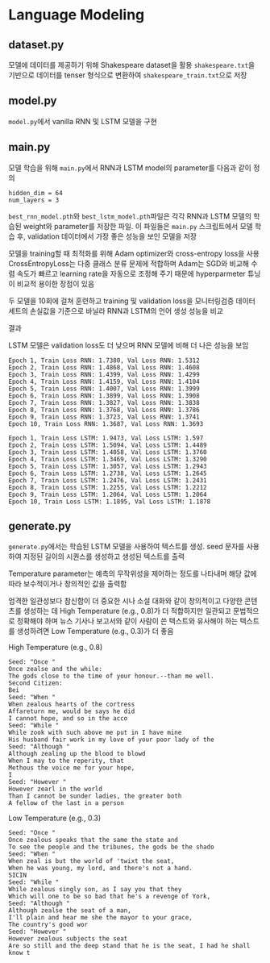 # Language Modeling

## dataset.py
모델에 데이터를 제공하기 위해 Shakespeare dataset을 활용 
`shakespeare.txt`을 기반으로 데이터를 tenser 형식으로 변환하여 `shakespeare_train.txt`으로 저장
## model.py
`model.py`에서 vanilla RNN 및 LSTM 모델을 구현
## main.py
모델 학습을 위해 `main.py`에서 RNN과 LSTM model의 parameter를 다음과 같이 정의

    hidden_dim = 64
    num_layers = 3

`best_rnn_model.pth`와 `best_lstm_model.pth`파일은 각각 RNN과 LSTM 모델의 학습된 weight와 parameter를 저장한 파일. 이 파일들은 `main.py` 스크립트에서 모델 학습 후, validation 데이터에서 가장 좋은 성능을 보인 모델을 저장

모델을 training할 때 최적화를 위해 Adam optimizer와 cross-entropy loss을 사용
CrossEntropyLoss는 다중 클래스 분류 문제에 적합하며 Adam는 SGD와 비교해 수렴 속도가 빠르고 learning rate을 자동으로 조정해 주기 때문에 hyperparmeter 튜닝이 비교적 용이한 장점이 있음

두 모델을 10회에 걸쳐 훈련하고 training 및 validation loss을 모니터링검증 데이터 세트의 손실값을 기준으로 바닐라 RNN과 LSTM의 언어 생성 성능을 비교

결과

LSTM 모델은 validation loss도 더 낮으며 RNN 모델에 비해 더 나은 성능을 보임

    Epoch 1, Train Loss RNN: 1.7380, Val Loss RNN: 1.5312
    Epoch 2, Train Loss RNN: 1.4868, Val Loss RNN: 1.4608
    Epoch 3, Train Loss RNN: 1.4399, Val Loss RNN: 1.4299
    Epoch 4, Train Loss RNN: 1.4159, Val Loss RNN: 1.4104
    Epoch 5, Train Loss RNN: 1.4007, Val Loss RNN: 1.3999
    Epoch 6, Train Loss RNN: 1.3899, Val Loss RNN: 1.3908
    Epoch 7, Train Loss RNN: 1.3827, Val Loss RNN: 1.3838
    Epoch 8, Train Loss RNN: 1.3768, Val Loss RNN: 1.3786
    Epoch 9, Train Loss RNN: 1.3723, Val Loss RNN: 1.3741
    Epoch 10, Train Loss RNN: 1.3687, Val Loss RNN: 1.3693
    
    Epoch 1, Train Loss LSTM: 1.9473, Val Loss LSTM: 1.597
    Epoch 2, Train Loss LSTM: 1.5094, Val Loss LSTM: 1.4489
    Epoch 3, Train Loss LSTM: 1.4058, Val Loss LSTM: 1.3760
    Epoch 4, Train Loss LSTM: 1.3469, Val Loss LSTM: 1.3290
    Epoch 5, Train Loss LSTM: 1.3057, Val Loss LSTM: 1.2943
    Epoch 6, Train Loss LSTM: 1.2738, Val Loss LSTM: 1.2645
    Epoch 7, Train Loss LSTM: 1.2476, Val Loss LSTM: 1.2431
    Epoch 8, Train Loss LSTM: 1.2255, Val Loss LSTM: 1.2212
    Epoch 9, Train Loss LSTM: 1.2064, Val Loss LSTM: 1.2064
    Epoch 10, Train Loss LSTM: 1.1895, Val Loss LSTM: 1.1878
    
## generate.py

`generate.py`에서는 학습된 LSTM 모델을 사용하여 텍스트를 생성. seed 문자를 사용하여 지정된 길이의 시퀀스를 생성하고 생성된 텍스트를 출력

Temperature parameter는 예측의 무작위성을 제어하는 정도를 나타내며 해당 값에 따라 보수적이거나 창의적인 값을 출력함

엄격한 일관성보다 참신함이 더 중요한 시나 소설 대화와 같이 창의적이고 다양한 콘텐츠를 생성하는 데 High Temperature (e.g., 0.8)가 더 적합하지만 일관되고 문법적으로 정확해야 하며 뉴스 기사나 보고서와 같이 사람이 쓴 텍스트와 유사해야 하는 텍스트를 생성하려면 Low Temperature (e.g., 0.3)가 더 좋음

High Temperature (e.g., 0.8)
    
    Seed: "Once "
    Once zealse and the while:
    The gods close to the time of your honour.--than me well.
    Second Citizen:
    Bei
    Seed: "When "
    When zealous hearts of the cortress
    Affareturn me, would be says he did
    I cannot hope, and so in the acco
    Seed: "While "
    While zook with such above me put in I have mine
    His husband fair work in my love of your poor lady of the
    Seed: "Although "
    Although zealing up the blood to blowd
    When I may to the reperity, that
    Methous the voice me for your hope,
    I
    Seed: "However "
    However zearl in the world
    Than I cannot be sunder ladies, the greater both
    A fellow of the last in a person

Low Temperature (e.g., 0.3)

    Seed: "Once "
    Once zealous speaks that the same the state and
    To see the people and the tribunes, the gods be the shado
    Seed: "When "
    When zeal is but the world of 'twixt the seat,
    When he was young, my lord, and there's not a hand.
    SICIN
    Seed: "While "
    While zealous singly son, as I say you that they
    Which will one to be so bad that he's a revenge of York,
    Seed: "Although "
    Although zealse the seat of a man,
    I'll plain and hear me she the mayor to your grace,
    The country's good wor
    Seed: "However "
    However zealous subjects the seat
    Are so still and the deep stand that he is the seat, I had he shall know t

